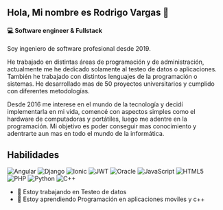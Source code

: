 ## Hola, Mi nombre es Rodrigo Vargas 👋
#### 💻 Software engineer & Fullstack
Soy ingeniero de software profesional desde 2019.

He trabajado en distintas áreas de programación y de administración, actualmente me he dedicado solamente al testeo de datos o aplicaciones. También he trabajado con distintos lenguajes de la programación o sistemas. He desarrollado mas de 50 proyectos universitarios y cumplido con diferentes metodologías.

Desde 2016 me interese en el mundo de la tecnología y decidí implementarla en mi vida, comencé con aspectos simples como el hardware de computadoras y portátiles, luego me adentre en la programación. Mi objetivo es poder conseguir mas conocimiento y adentrarte aun mas en todo el mundo de la informática. 

## Habilidades
![Angular](https://img.shields.io/badge/angular-%23DD0031.svg?style=for-the-badge&logo=angular&logoColor=white) ![Django](https://img.shields.io/badge/django-%23092E20.svg?style=for-the-badge&logo=django&logoColor=white) ![Ionic](https://img.shields.io/badge/Ionic-%233880FF.svg?style=for-the-badge&logo=Ionic&logoColor=white) ![JWT](https://img.shields.io/badge/JWT-black?style=for-the-badge&logo=JSON%20web%20tokens) ![Oracle](https://img.shields.io/badge/Oracle-F80000?style=for-the-badge&logo=oracle&logoColor=white) ![JavaScript](https://img.shields.io/badge/javascript-%23323330.svg?style=for-the-badge&logo=javascript&logoColor=%23F7DF1E) ![HTML5](https://img.shields.io/badge/html5-%23E34F26.svg?style=for-the-badge&logo=html5&logoColor=white) ![PHP](https://img.shields.io/badge/php-%23777BB4.svg?style=for-the-badge&logo=php&logoColor=white) ![Python](https://img.shields.io/badge/python-3670A0?style=for-the-badge&logo=python&logoColor=ffdd54) ![C++](https://img.shields.io/badge/c++-%2300599C.svg?style=for-the-badge&logo=c%2B%2B&logoColor=white)

- 🔭 Estoy trabajando en Testeo de datos 
- 🌱 Estoy aprendiendo Programación en aplicaciones moviles y c++ 




